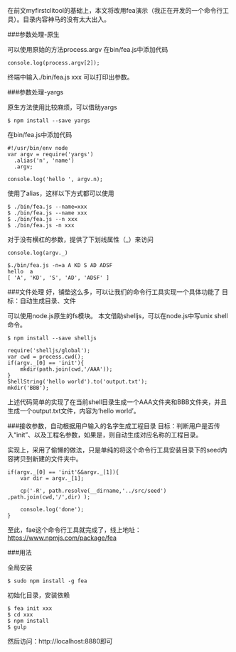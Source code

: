 在前文myfirstclitool的基础上，本文将改用fea演示（我正在开发的一个命令行工具）。目录内容神马的没有太大出入。

###参数处理-原生

可以使用原始的方法process.argv
在bin/fea.js中添加代码
```
console.log(process.argv[2]);
```

终端中输入./bin/fea.js xxx
可以打印出参数。

###参数处理-yargs

原生方法使用比较麻烦，可以借助yargs

```
$ npm install --save yargs
```

在bin/fea.js中添加代码

```
#!/usr/bin/env node
var argv = require('yargs')
  .alias('n', 'name')
  .argv;

console.log('hello ', argv.n);
```

使用了alias，这样以下方式都可以使用

```
$ ./bin/fea.js --name=xxx
$ ./bin/fea.js --name xxx
$ ./bin/fea.js --n xxx
$ ./bin/fea.js -n xxx
```

对于没有横杠的参数，提供了下划线属性（_）来访问

```
console.log(argv._)
```

```
$./bin/fea.js -n=a A KD S AD ADSF
hello  a
[ 'A', 'KD', 'S', 'AD', 'ADSF' ]
```

###文件处理
好，铺垫这么多，可以让我们的命令行工具实现一个具体功能了
目标：自动生成目录、文件

可以使用node.js原生的fs模块。
本文借助shelljs，可以在node.js中写unix shell命令。

```
$ npm install --save shelljs
```

```
require('shelljs/global');
var cwd = process.cwd();
if(argv._[0] == 'init'){
	mkdir(path.join(cwd,'/AAA'));
}
ShellString('hello world').to('output.txt');
mkdir('BBB');
```
上述代码简单的实现了在当前shell目录生成一个AAA文件夹和BBB文件夹，并且生成一个output.txt文件，内容为‘hello world’。


###接收参数，自动根据用户输入的名字生成工程目录
目标：判断用户是否传入“init”、以及工程名参数，如果是，则自动生成对应名称的工程目录。

实现上，采用了偷懒的做法，只是单纯的将这个命令行工具安装目录下的seed内容拷贝到新建的文件夹中。

```
if(argv._[0] == 'init'&&argv._[1]){
	var dir = argv._[1];
	
	cp('-R', path.resolve(__dirname,'../src/seed') ,path.join(cwd,'/',dir) );
	
	console.log('done');
}
```


至此，fae这个命令行工具就完成了，线上地址：https://www.npmjs.com/package/fea

###用法

全局安装
```
$ sudo npm install -g fea
```

初始化目录，安装依赖
```
$ fea init xxx
$ cd xxx
$ npm install 
$ gulp
```

然后访问：http://localhost:8880即可






